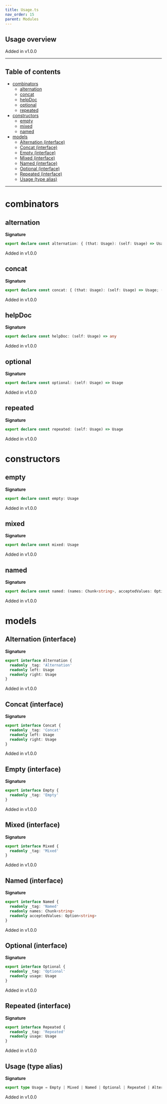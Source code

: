 ```yaml
---
title: Usage.ts
nav_order: 15
parent: Modules
---
```


## Usage overview

Added in v1.0.0

---

<h2 class="text-delta">Table of contents</h2>

- [combinators](#combinators)
  - [alternation](#alternation)
  - [concat](#concat)
  - [helpDoc](#helpdoc)
  - [optional](#optional)
  - [repeated](#repeated)
- [constructors](#constructors)
  - [empty](#empty)
  - [mixed](#mixed)
  - [named](#named)
- [models](#models)
  - [Alternation (interface)](#alternation-interface)
  - [Concat (interface)](#concat-interface)
  - [Empty (interface)](#empty-interface)
  - [Mixed (interface)](#mixed-interface)
  - [Named (interface)](#named-interface)
  - [Optional (interface)](#optional-interface)
  - [Repeated (interface)](#repeated-interface)
  - [Usage (type alias)](#usage-type-alias)

---

# combinators

## alternation

**Signature**

```ts
export declare const alternation: { (that: Usage): (self: Usage) => Usage; (self: Usage, that: Usage): Usage }
```

Added in v1.0.0

## concat

**Signature**

```ts
export declare const concat: { (that: Usage): (self: Usage) => Usage; (self: Usage, that: Usage): Usage }
```

Added in v1.0.0

## helpDoc

**Signature**

```ts
export declare const helpDoc: (self: Usage) => any
```

Added in v1.0.0

## optional

**Signature**

```ts
export declare const optional: (self: Usage) => Usage
```

Added in v1.0.0

## repeated

**Signature**

```ts
export declare const repeated: (self: Usage) => Usage
```

Added in v1.0.0

# constructors

## empty

**Signature**

```ts
export declare const empty: Usage
```

Added in v1.0.0

## mixed

**Signature**

```ts
export declare const mixed: Usage
```

Added in v1.0.0

## named

**Signature**

```ts
export declare const named: (names: Chunk<string>, acceptedValues: Option<string>) => Usage
```

Added in v1.0.0

# models

## Alternation (interface)

**Signature**

```ts
export interface Alternation {
  readonly _tag: 'Alternation'
  readonly left: Usage
  readonly right: Usage
}
```

Added in v1.0.0

## Concat (interface)

**Signature**

```ts
export interface Concat {
  readonly _tag: 'Concat'
  readonly left: Usage
  readonly right: Usage
}
```

Added in v1.0.0

## Empty (interface)

**Signature**

```ts
export interface Empty {
  readonly _tag: 'Empty'
}
```

Added in v1.0.0

## Mixed (interface)

**Signature**

```ts
export interface Mixed {
  readonly _tag: 'Mixed'
}
```

Added in v1.0.0

## Named (interface)

**Signature**

```ts
export interface Named {
  readonly _tag: 'Named'
  readonly names: Chunk<string>
  readonly acceptedValues: Option<string>
}
```

Added in v1.0.0

## Optional (interface)

**Signature**

```ts
export interface Optional {
  readonly _tag: 'Optional'
  readonly usage: Usage
}
```

Added in v1.0.0

## Repeated (interface)

**Signature**

```ts
export interface Repeated {
  readonly _tag: 'Repeated'
  readonly usage: Usage
}
```

Added in v1.0.0

## Usage (type alias)

**Signature**

```ts
export type Usage = Empty | Mixed | Named | Optional | Repeated | Alternation | Concat
```

Added in v1.0.0
